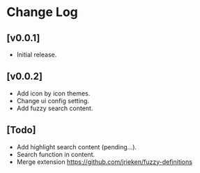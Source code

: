 # Change Log
## [v0.0.1]
- Initial release.

## [v0.0.2]
- Add icon by icon themes.
- Change ui config setting.
- Add fuzzy search content.

## [Todo]
- Add highlight search content (pending...).
- Search function in content.
- Merge extension https://github.com/jrieken/fuzzy-definitions
